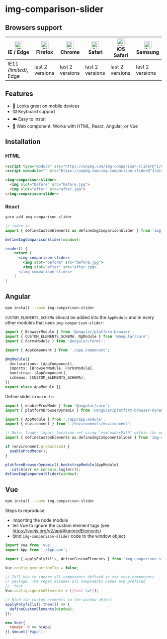 # img-comparison-slider

## Browsers support

| [<img src="https://raw.githubusercontent.com/alrra/browser-logos/master/src/edge/edge_48x48.png" alt="IE / Edge" width="24px" height="24px" />](http://godban.github.io/browsers-support-badges/)</br>IE / Edge | [<img src="https://raw.githubusercontent.com/alrra/browser-logos/master/src/firefox/firefox_48x48.png" alt="Firefox" width="24px" height="24px" />](http://godban.github.io/browsers-support-badges/)</br>Firefox | [<img src="https://raw.githubusercontent.com/alrra/browser-logos/master/src/chrome/chrome_48x48.png" alt="Chrome" width="24px" height="24px" />](http://godban.github.io/browsers-support-badges/)</br>Chrome | [<img src="https://raw.githubusercontent.com/alrra/browser-logos/master/src/safari/safari_48x48.png" alt="Safari" width="24px" height="24px" />](http://godban.github.io/browsers-support-badges/)</br>Safari | [<img src="https://raw.githubusercontent.com/alrra/browser-logos/master/src/safari-ios/safari-ios_48x48.png" alt="iOS Safari" width="24px" height="24px" />](http://godban.github.io/browsers-support-badges/)</br>iOS Safari | [<img src="https://raw.githubusercontent.com/alrra/browser-logos/master/src/samsung-internet/samsung-internet_48x48.png" alt="Samsung" width="24px" height="24px" />](http://godban.github.io/browsers-support-badges/)</br>Samsung |
| --------- | --------- | --------- | --------- | --------- | --------- |
| IE11 *(limited)*, Edge| last 2 versions| last 2 versions| last 2 versions| last 2 versions| last 2 versions

## Features

* 📱 Looks great on mobile devices
* ⌨️ Keyboard support
* ☁️ Easy to install
* 🧩 Web component. Works with HTML, React, Angular, or Vue

## Installation

### HTML

```html
<script type="module" src="https://unpkg.com/img-comparison-slider@^1/dist/img-comparison-slider/img-comparison-slider.esm.js"></script>
<script nomodule="" src="https://unpkg.com/img-comparison-slider@^1/dist/img-comparison-slider/img-comparison-slider.js"></script>

<img-comparison-slider>
  <img slot="before" src="before.jpg">
  <img slot="after" src="after.jpg">
</img-comparison-slider>
```

### React

```bash
yarn add img-comparison-slider
```

```js
// index.js
import { defineCustomElements as defineImgComparisonSlider } from 'img-comparison-slider/loader';

defineImgComparisonSlider(window);
```

```jsx
render() {
    return (
      <img-comparison-slider>
        <img slot="before" src="before.jpg">
        <img slot="after" src="after.jpg>
      </img-comparison-slider>
    )
}
```

## Angular

```bash
npm install --save img-comparison-slider
```

`CUSTOM_ELEMENTS_SCHEMA` should be added into the
`AppModule` and in every other modules that uses `img-comparison-slider`:

```typescript
import { BrowserModule } from '@angular/platform-browser';
import { CUSTOM_ELEMENTS_SCHEMA, NgModule } from '@angular/core';
import { FormsModule } from '@angular/forms';

import { AppComponent } from './app.component';

@NgModule({
  declarations: [AppComponent],
  imports: [BrowserModule, FormsModule],
  bootstrap: [AppComponent],
  schemas: [CUSTOM_ELEMENTS_SCHEMA],
})
export class AppModule {}
```

Define slider in `main.ts`:

```typescript
import { enableProdMode } from '@angular/core';
import { platformBrowserDynamic } from '@angular/platform-browser-dynamic';

import { AppModule } from './app/app.module';
import { environment } from './environments/environment';

// Note: loader import location set using "esmLoaderPath" within the output target confg
import { defineCustomElements as defineImgComponentSlider } from 'img-comparison-slider/loader';

if (environment.production) {
  enableProdMode();
}

platformBrowserDynamic().bootstrapModule(AppModule)
  .catch(err => console.log(err));
defineImgComponentSlider(window);
```

## Vue

```bash
npm install --save img-comparison-slider
```

Steps to reproduce

* importing the node module
* tell Vue to ignore the custom element tags (see https://vuejs.org/v2/api/#ignoredElements)
* bind `img-comparison-slider` code to the window object

```js
import Vue from 'vue';
import App from './App.vue';

import { applyPolyfills, defineCustomElements } from 'img-comparison-slider/loader';

Vue.config.productionTip = false;

// Tell Vue to ignore all components defined in the test-components
// package. The regex assumes all components names are prefixed
// 'test'
Vue.config.ignoredElements = [/test-\w*/];

// Bind the custom elements to the window object
applyPolyfills().then(() => {
  defineCustomElements(window);
});

new Vue({
  render: h => h(App)
}).$mount('#app');
```